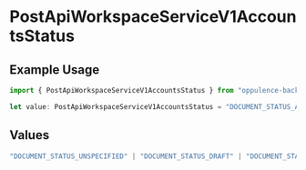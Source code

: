 # PostApiWorkspaceServiceV1AccountsStatus

## Example Usage

```typescript
import { PostApiWorkspaceServiceV1AccountsStatus } from "oppulence-backend-sdk/models/operations";

let value: PostApiWorkspaceServiceV1AccountsStatus = "DOCUMENT_STATUS_APPROVED";
```

## Values

```typescript
"DOCUMENT_STATUS_UNSPECIFIED" | "DOCUMENT_STATUS_DRAFT" | "DOCUMENT_STATUS_IN_REVIEW" | "DOCUMENT_STATUS_APPROVED" | "DOCUMENT_STATUS_REJECTED" | "DOCUMENT_STATUS_EXPIRED" | "DOCUMENT_STATUS_ARCHIVED"
```